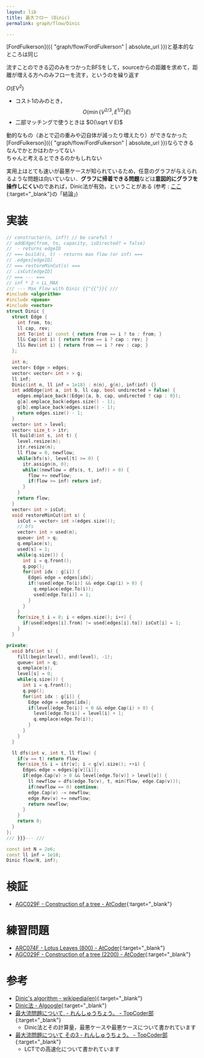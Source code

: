 ```yaml
---
layout: lib
title: 最大フロー (Dinic)
permalink: graph/flow/Dinic

---
```



[FordFulkerson]({{ "graph/flow/FordFulkerson" | absolute_url }})と基本的なところは同じ

流すことのできる辺のみをつかったBFSをして，sourceからの距離を求めて，距離が増える方へのみフローを流す，というのを繰り返す

$O(EV^2)$

* コスト1のみのとき， $$O(\min\{V^{2/3}, E^{1/2}\}E)$$
* 二部マッチングで使うときは $O(\sqrt V E)$

動的なもの（あとで辺の重みや辺自体が減ったり増えたり）ができなかった  
[FordFulkerson]({{ "graph/flow/FordFulkerson" | absolute_url }})ならできる  
なんでかとかはわかってない  
ちゃんと考えるとできるのかもしれない  

実用上はとても速いが最悪ケースが知られているため，任意のグラフが与えられるような問題は向いていない．**グラフに帰着できる問題**などは**意図的にグラフを操作しにくい**のであれば，Dinic法が有効，ということがある (参考 : [ここ](http://topcoder.g.hatena.ne.jp/Mi_Sawa/20140311){:target="_blank"}<!--_-->の「結論」)

# 実装


```cpp
// constructor(n, inf?) // be careful !
// addEdge(from, to, capacity, isDirected? = false)
//  - returns edgeID
// === build(s, t) - returns max flow (or inf) ===
// .edges[edgeID]
// === restoreMinCut(s) ===
// .isCut[edgeID]
// === --- ===
// inf * 2 < LL_MAX
/// --- Max Flow with Dinic {{"{{"}}{ ///
#include <algorithm>
#include <queue>
#include <vector>
struct Dinic {
  struct Edge {
    int from, to;
    ll cap, rev;
    int To(int i) const { return from == i ? to : from; }
    ll& Cap(int i) { return from == i ? cap : rev; }
    ll& Rev(int i) { return from == i ? rev : cap; }
  };

  int n;
  vector< Edge > edges;
  vector< vector< int > > g;
  ll inf;
  Dinic(int n, ll inf = 1e18) : n(n), g(n), inf(inf) {}
  int addEdge(int a, int b, ll cap, bool undirected = false) {
    edges.emplace_back((Edge){a, b, cap, undirected ? cap : 0});
    g[a].emplace_back(edges.size() - 1);
    g[b].emplace_back(edges.size() - 1);
    return edges.size() - 1;
  }
  vector< int > level;
  vector< size_t > itr;
  ll build(int s, int t) {
    level.resize(n);
    itr.resize(n);
    ll flow = 0, newflow;
    while(bfs(s), level[t] >= 0) {
      itr.assign(n, 0);
      while((newflow = dfs(s, t, inf)) > 0) {
        flow += newflow;
        if(flow >= inf) return inf;
      }
    }
    return flow;
  }
  vector< int > isCut;
  void restoreMinCut(int s) {
    isCut = vector< int >(edges.size());
    // bfs
    vector< int > used(n);
    queue< int > q;
    q.emplace(s);
    used[s] = 1;
    while(q.size()) {
      int i = q.front();
      q.pop();
      for(int idx : g[i]) {
        Edge& edge = edges[idx];
        if(!used[edge.To(i)] && edge.Cap(i) > 0) {
          q.emplace(edge.To(i));
          used[edge.To(i)] = 1;
        }
      }
    }
    for(size_t i = 0; i < edges.size(); i++) {
      if(used[edges[i].from] != used[edges[i].to]) isCut[i] = 1;
    }
  }

private:
  void bfs(int s) {
    fill(begin(level), end(level), -1);
    queue< int > q;
    q.emplace(s);
    level[s] = 0;
    while(q.size()) {
      int i = q.front();
      q.pop();
      for(int idx : g[i]) {
        Edge edge = edges[idx];
        if(level[edge.To(i)] < 0 && edge.Cap(i) > 0) {
          level[edge.To(i)] = level[i] + 1;
          q.emplace(edge.To(i));
        }
      }
    }
  }

  ll dfs(int v, int t, ll flow) {
    if(v == t) return flow;
    for(size_t& i = itr[v]; i < g[v].size(); ++i) {
      Edge& edge = edges[g[v][i]];
      if(edge.Cap(v) > 0 && level[edge.To(v)] > level[v]) {
        ll newflow = dfs(edge.To(v), t, min(flow, edge.Cap(v)));
        if(newflow == 0) continue;
        edge.Cap(v) -= newflow;
        edge.Rev(v) += newflow;
        return newflow;
      }
    }
    return 0;
  }
};
/// }}}--- ///

const int N = 2e6;
const ll inf = 1e18;
Dinic flow(N, inf);
```


# 検証

* [AGC029F - Construction of a tree - AtCoder](https://atcoder.jp/contests/agc029/submissions/3823160){:target="_blank"}<!--_-->

# 練習問題

* [ARC074F - Lotus Leaves (800) - AtCoder](https://atcoder.jp/contests/arc074/tasks/arc074_d){:target="_blank"}<!--_-->
* [AGC029F - Construction of a tree (2200) - AtCoder](https://atcoder.jp/contests/agc029/tasks/agc029_f){:target="_blank"}<!--_-->

# 参考

* [Dinic's algorithm - wikipedia(en)](https://en.wikipedia.org/wiki/Dinic%27s_algorithm){:target="_blank"}
* [Dinic法 - Algoogle](http://algoogle.hadrori.jp/algorithm/dinic.html){:target="_blank"}
* [最大流問題について. - れんしゅうちょう。 - TopCoder部](http://topcoder.g.hatena.ne.jp/Mi_Sawa/20140311){:target="_blank"}<!--_-->
  * Dinic法とその計算量，最悪ケースや最悪ケースについて書かれています
* [最大流問題について その3 - れんしゅうちょう。 - TopCoder部](http://topcoder.g.hatena.ne.jp/Mi_Sawa/20140320){:target="_blank"}<!--_-->
  * LCTでの高速化について書かれています

